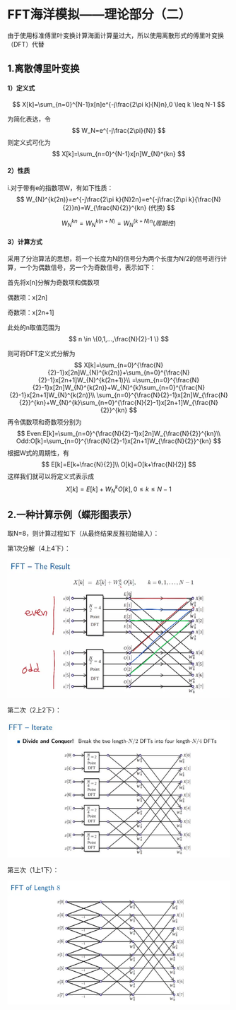# FFT海洋模拟——理论部分（二）

由于使用标准傅里叶变换计算海面计算量过大，所以使用离散形式的傅里叶变换（DFT）代替

## 1.离散傅里叶变换

#### 1）定义式

$$
X[k]=\sum_{n=0}^{N-1}x[n]e^{-j\frac{2\pi k}{N}n},0 \leq k \leq N-1
$$

 为简化表达，令
$$
W_N=e^{-j\frac{2\pi}{N}}
$$
则定义式可化为
$$
X[k]=\sum_{n=0}^{N-1}x[n]W_{N}^{kn}
$$

#### 2）性质

i.对于带有e的指数项W，有如下性质：
$$
W_{N}^{k(2n)}=e^{-j\frac{2\pi k}{N}2n}=e^{-j\frac{2\pi k}{\frac{N}{2}}n}=W_{\frac{N}{2}}^{kn} (代换)
$$

$$
W_{N}^{kn}=W_{N}^{k(n+N)}=W_{N}^{(k+N)n}(周期性)
$$



#### 3）计算方式

采用了分治算法的思想，将一个长度为N的信号分为两个长度为N/2的信号进行计算，一个为偶数信号，另一个为奇数信号，表示如下：

首先将x[n]分解为奇数项和偶数项

偶数项：x[2n]

奇数项：x[2n+1]

此处的n取值范围为
$$
n \in \{0,1,...,\frac{N}{2}-1 \}
$$


则可将DFT定义式分解为
$$
X[k]=\sum_{n=0}^{\frac{N}{2}-1}x[2n]W_{N}^{k(2n)}+\sum_{n=0}^{\frac{N}{2}-1}x[2n+1]W_{N}^{k(2n+1)}\\
=\sum_{n=0}^{\frac{N}{2}-1}x[2n]W_{N}^{k(2n)}+W_{N}^{k}\sum_{n=0}^{\frac{N}{2}-1}x[2n+1]W_{N}^{k(2n)}\\
\sum_{n=0}^{\frac{N}{2}-1}x[2n]W_{\frac{N}{2}}^{kn}+W_{N}^{k}\sum_{n=0}^{\frac{N}{2}-1}x[2n+1]W_{\frac{N}{2}}^{kn}
$$
再令偶数项和奇数项分别为
$$
Even:E[k]=\sum_{n=0}^{\frac{N}{2}-1}x[2n]W_{\frac{N}{2}}^{kn}\\
Odd:O[k]=\sum_{n=0}^{\frac{N}{2}-1}x[2n+1]W_{\frac{N}{2}}^{kn}
$$
 根据W式的周期性，有
$$
E[k]=E[k+\frac{N}{2}]\\
O[k]=O[k+\frac{N}{2}]
$$
这样我们就可以将定义式表示成
$$
X[k]=E[k]+W_{N}^{k}O[k],0 \leq k \leq N-1
$$

## 2.一种计算示例（蝶形图表示）

取N=8，则计算过程如下（从最终结果反推初始输入）：

第1次分解（4上4下）：

![image-text](https://github.com/GatsbyChenJk/SummerGraphicLearning/blob/main/%E7%AC%94%E8%AE%B0/images/FFT1.png)

第二次（2上2下）：

![image-text](https://github.com/GatsbyChenJk/SummerGraphicLearning/blob/main/%E7%AC%94%E8%AE%B0/images/FFT2.png)

第三次（1上1下）：

![image-text](https://github.com/GatsbyChenJk/SummerGraphicLearning/blob/main/%E7%AC%94%E8%AE%B0/images/FFT3.png)
